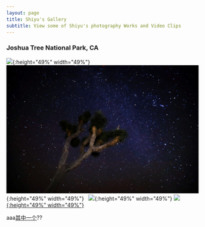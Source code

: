 ```yaml
---
layout: page
title: Shiyu's Gallery
subtitle: View some of Shiyu's photography Works and Video Clips
---
```

### Joshua Tree National Park, CA
![](/img/gallery/joshua1.jpeg){:height="49%" width="49%"} ![](/img/gallery/joshua4.jpeg){:height="49%" width="49%"}
&nbsp;
![](/img/gallery/joshua3.jpeg){:height="49%" width="49%"} [![](/img/gallery/joshua2.jpeg){:height="49%" width="49%"}](/img/gallery/joshua2.jpeg)

<script>
function randomSite() {
    var links = [
                  "google.com",
                  "youtube.com",
                  "reddit.com",
                  "apple.com"]

    var randIdx = Math.random() * links.length;
    randIdx = parseInt(randIdx, 10);
    var link = 'http://' + links[randIdx];
              
    return link;
}
</script>

<p>aaa<a href="javascript:randomSite()">其中一个</a>??</p>




